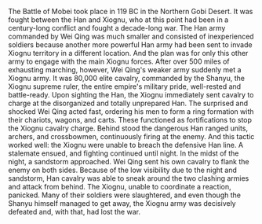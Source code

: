 The Battle of Mobei took place in 119 BC in the Northern Gobi Desert. It was fought between the Han and Xiognu, who at this point had been in a century-long conflict and fought a decade-long war. The Han army commanded by Wei Qing was much smaller and consisted of inexperienced soldiers because another more powerful Han army had been sent to invade Xiognu territory in a different location. And the plan was for only this other army to engage with the main Xiognu forces.
After over 500 miles of exhausting marching, however, Wei Qing's weaker army suddenly met a Xiognu army. It was 80,000 elite cavalry, commanded by the Shanyu, the Xiognu supreme ruler, the entire empire's military pride, well-rested and battle-ready.
Upon sighting the Han, the Xiognu immediately sent cavalry to charge at the disorganized and totally unprepared Han.
The surprised and shocked Wei Qing acted fast, ordering his men to form a ring formation with their chariots, wagons, and carts. These functioned as fortifications to stop the Xiognu cavalry charge. Behind stood the dangerous Han ranged units, archers, and crossbowmen, continuously firing at the enemy.
And this tactic worked well: the Xiognu were unable to breach the defensive Han line. A stalemate ensued, and fighting continued until night. In the midst of the night, a sandstorm approached. Wei Qing sent his own cavalry to flank the enemy on both sides. Because of the low visibility due to the night and sandstorm, Han cavalry was able to sneak around the two clashing armies and attack from behind. The Xiognu, unable to coordinate a reaction, panicked. Many of their soldiers were slaughtered, and even though the Shanyu himself managed to get away, the Xiognu army was decisively defeated and, with that, had lost the war.
